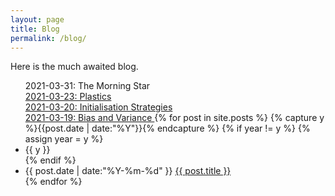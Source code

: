 ```yaml
---
layout: page
title: Blog
permalink: /blog/
---
```


Here is the much awaited blog.

<ul class="listing">
<a hred="/resume/The_Morning_Star.pdf">2021-03-31: The Morning Star</a>
<br>
<a href="/resume/Plastics.pdf">2021-03-23: Plastics</a>
<br>
<a href= "/resume/Initialisation_Strategies.pdf">2021-03-20: Initialisation Strategies</a>
<br>
 <a href= "/resume/Bias_and_Variance.pdf">2021-03-19: Bias and Variance </a>
{% for post in site.posts %}
  {% capture y %}{{post.date | date:"%Y"}}{% endcapture %}
  {% if year != y %}
    {% assign year = y %}
    <li class="listing-seperator">{{ y }}</li>
  {% endif %}
  <li class="listing-item">
    <time datetime="{{ post.date | date:"%Y-%m-%d" }}">{{ post.date | date:"%Y-%m-%d" }}</time>
    <a href="{{ post.url | prepend: site.baseurl }}" title="{{ post.title }}">{{ post.title }}</a>
  </li>
{% endfor %}
 
</ul>
